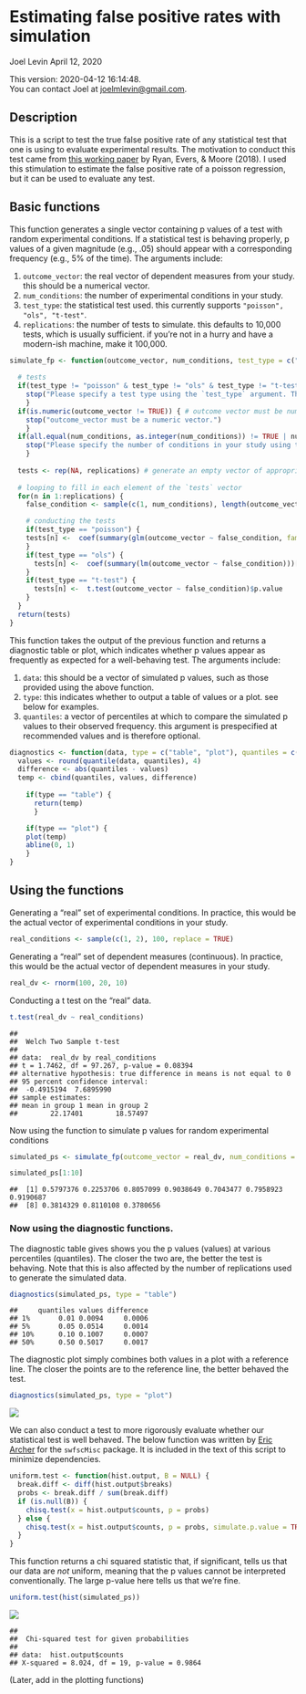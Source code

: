 Estimating false positive rates with simulation
================
Joel Levin
April 12, 2020

This version: 2020-04-12 16:14:48.  
You can contact Joel at <joelmlevin@gmail.com>.

## Description

This is a script to test the true false positive rate of any statistical
test that one is using to evaluate experimental results. The motivation
to conduct this test came from [this working
paper](https://psyarxiv.com/cyv6d/) by Ryan, Evers, & Moore (2018). I
used this stimulation to estimate the false positive rate of a poisson
regression, but it can be used to evaluate any test.

## Basic functions

This function generates a single vector containing p values of a test
with random experimental conditions. If a statistical test is behaving
properly, p values of a given magnitude (e.g., .05) should appear with a
corresponding frequency (e.g., 5% of the time). The arguments include:

1.  `outcome_vector`: the real vector of dependent measures from your
    study. this should be a numerical vector.
2.  `num_conditions`: the number of experimental conditions in your
    study.
3.  `test_type`: the statistical test used. this currently supports
    `"poisson", "ols", "t-test"`.
4.  `replications`: the number of tests to simulate. this defaults to
    10,000 tests, which is usually sufficient. if you’re not in a hurry
    and have a modern-ish machine, make it
100,000.

<!-- end list -->

``` r
simulate_fp <- function(outcome_vector, num_conditions, test_type = c("poisson", "ols", "t-test"), replications = 10000) {
  
  # tests
  if(test_type != "poisson" & test_type != "ols" & test_type != "t-test") { # test type must conform to available types
    stop("Please specify a test type using the `test_type` argument. The available tests are 'poisson', 'ols', and 't-test.")
    }
  if(is.numeric(outcome_vector != TRUE)) { # outcome vector must be numeric
    stop("outcome_vector must be a numeric vector.")
    }
  if(all.equal(num_conditions, as.integer(num_conditions)) != TRUE | num_conditions < 1) { # must be an integer greater than 1
    stop("Please specify the number of conditions in your study using the num_conditions argument.")
    }
  
  tests <- rep(NA, replications) # generate an empty vector of appropriate length. this will be overwritten with p values
  
  # looping to fill in each element of the `tests` vector
  for(n in 1:replications) {
    false_condition <- sample(c(1, num_conditions), length(outcome_vector), replace = TRUE) # generating a vector of random condition dummies

    # conducting the tests    
    if(test_type == "poisson") {
    tests[n] <-  coef(summary(glm(outcome_vector ~ false_condition, family = poisson)))[2, 1:4][4]
    } 
    if(test_type == "ols") {
      tests[n] <-  coef(summary(lm(outcome_vector ~ false_condition)))[2, 1:4][4]
    }
    if(test_type == "t-test") {
      tests[n] <-  t.test(outcome_vector ~ false_condition)$p.value
    }
  }
  return(tests)
}
```

This function takes the output of the previous function and returns a
diagnostic table or plot, which indicates whether p values appear as
frequently as expected for a well-behaving test. The arguments include:

1.  `data`: this should be a vector of simulated p values, such as those
    provided using the above function.
2.  `type`: this indicates whether to output a table of values or a
    plot. see below for examples.
3.  `quantiles`: a vector of percentiles at which to compare the
    simulated p values to their observed frequency. this argument is
    prespecified at recommended values and is therefore
optional.

<!-- end list -->

``` r
diagnostics <- function(data, type = c("table", "plot"), quantiles = c(.01, .05, .10, .5)) {
  values <- round(quantile(data, quantiles), 4)
  difference <- abs(quantiles - values)
  temp <- cbind(quantiles, values, difference)
  
    if(type == "table") {
      return(temp)
      }

    if(type == "plot") {
    plot(temp)
    abline(0, 1)
    }
}
```

## Using the functions

Generating a “real” set of experimental conditions. In practice, this
would be the actual vector of experimental conditions in your study.

``` r
real_conditions <- sample(c(1, 2), 100, replace = TRUE)
```

Generating a “real” set of dependent measures (continuous). In practice,
this would be the actual vector of dependent measures in your study.

``` r
real_dv <- rnorm(100, 20, 10)
```

Conducting a t test on the “real” data.

``` r
t.test(real_dv ~ real_conditions)
```

    ## 
    ##  Welch Two Sample t-test
    ## 
    ## data:  real_dv by real_conditions
    ## t = 1.7462, df = 97.267, p-value = 0.08394
    ## alternative hypothesis: true difference in means is not equal to 0
    ## 95 percent confidence interval:
    ##  -0.4915194  7.6895990
    ## sample estimates:
    ## mean in group 1 mean in group 2 
    ##        22.17401        18.57497

Now using the function to simulate p values for random experimental
conditions

``` r
simulated_ps <- simulate_fp(outcome_vector = real_dv, num_conditions = 2, test_type = "t-test", replications = 10000)

simulated_ps[1:10]
```

    ##  [1] 0.5797376 0.2253706 0.8057099 0.9038649 0.7043477 0.7958923 0.9190687
    ##  [8] 0.3814329 0.8110108 0.3780656

### Now using the diagnostic functions.

The diagnostic table gives shows you the p values (values) at various
percentiles (quantiles). The closer the two are, the better the test is
behaving. Note that this is also affected by the number of replications
used to generate the simulated data.

``` r
diagnostics(simulated_ps, type = "table")
```

    ##     quantiles values difference
    ## 1%       0.01 0.0094     0.0006
    ## 5%       0.05 0.0514     0.0014
    ## 10%      0.10 0.1007     0.0007
    ## 50%      0.50 0.5017     0.0017

The diagnostic plot simply combines both values in a plot with a
reference line. The closer the points are to the reference line, the
better behaved the test.

``` r
diagnostics(simulated_ps, type = "plot")
```

![](false_positives_files/figure-gfm/unnamed-chunk-12-1.png)<!-- -->

We can also conduct a test to more rigorously evaluate whether our
statistical test is well behaved. The below function was written by
[Eric Archer](mailto:eric.archer@noaa.gov) for the `swfscMisc` package.
It is included in the text of this script to minimize dependencies.

``` r
uniform.test <- function(hist.output, B = NULL) {
  break.diff <- diff(hist.output$breaks)
  probs <- break.diff / sum(break.diff)
  if (is.null(B)) {
    chisq.test(x = hist.output$counts, p = probs)
  } else {
    chisq.test(x = hist.output$counts, p = probs, simulate.p.value = TRUE, B = B)
  }
}
```

This function returns a chi squared statistic that, if significant,
tells us that our data are *not* uniform, meaning that the p values
cannot be interpreted conventionally. The large p-value here tells us
that we’re fine.

``` r
uniform.test(hist(simulated_ps))
```

![](false_positives_files/figure-gfm/unnamed-chunk-14-1.png)<!-- -->

    ## 
    ##  Chi-squared test for given probabilities
    ## 
    ## data:  hist.output$counts
    ## X-squared = 8.024, df = 19, p-value = 0.9864

(Later, add in the plotting functions)
